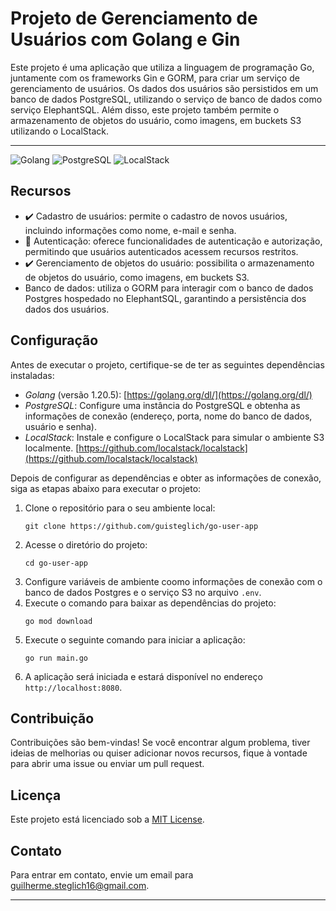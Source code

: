 # Projeto de Gerenciamento de Usuários com Golang e Gin

Este projeto é uma aplicação que utiliza a linguagem de programação Go, juntamente com os frameworks Gin e GORM, para criar um serviço de gerenciamento de usuários. Os dados dos usuários são persistidos em um banco de dados PostgreSQL, utilizando o serviço de banco de dados como serviço ElephantSQL. Além disso, este projeto também permite o armazenamento de objetos do usuário, como imagens, em buckets S3 utilizando o LocalStack.

---
![Golang](https://img.shields.io/badge/-Golang-00ADD8?style=flat-square&logo=go&logoColor=ffffff) ![PostgreSQL](https://custom-icon-badges.herokuapp.com/badge/PostgreSQL-025E8C.svg?logo=postgresql&logoColor=white) ![LocalStack](https://img.shields.io/badge/-LocalStack-00ADD8?style=flat-square&logo=amazon-aws&logoColor=white)

## Recursos

- :heavy_check_mark: Cadastro de usuários: permite o cadastro de novos usuários, incluindo informações como nome, e-mail e senha.
- :construction: Autenticação: oferece funcionalidades de autenticação e autorização, permitindo que usuários autenticados acessem recursos restritos.
- :heavy_check_mark: Gerenciamento de objetos do usuário: possibilita o armazenamento de objetos do usuário, como imagens, em buckets S3.
- Banco de dados: utiliza o GORM para interagir com o banco de dados Postgres hospedado no ElephantSQL, garantindo a persistência dos dados dos usuários.

## Configuração

Antes de executar o projeto, certifique-se de ter as seguintes dependências instaladas:

- *Golang* (versão 1.20.5): [https://golang.org/dl/](https://golang.org/dl/)
- *PostgreSQL*: Configure uma instância do PostgreSQL e obtenha as informações de conexão (endereço, porta, nome do banco de dados, usuário e senha).
- *LocalStack*: Instale e configure o LocalStack para simular o ambiente S3 localmente. [https://github.com/localstack/localstack](https://github.com/localstack/localstack)

Depois de configurar as dependências e obter as informações de conexão, siga as etapas abaixo para executar o projeto:

1. Clone o repositório para o seu ambiente local:
   ```
   git clone https://github.com/guisteglich/go-user-app
   ```
2. Acesse o diretório do projeto:
   ```
   cd go-user-app
   ```
3. Configure variáveis de ambiente coomo informações de conexão com o banco de dados Postgres e o serviço S3 no arquivo `.env`.
4. Execute o comando para baixar as dependências do projeto:
   ```
   go mod download
   ```
5. Execute o seguinte comando para iniciar a aplicação:
   ```
   go run main.go
   ```
6. A aplicação será iniciada e estará disponível no endereço `http://localhost:8080`.

<!-- ## Endpoints -->
<!-- 
A aplicação disponibiliza os seguintes endpoints para interação:

- `POST /api/signup`: Cria um novo usuário com base nos dados fornecidos no corpo da solicitação.
- `POST /api/login`: Realiza a autenticação do usuário com base nas credenciais fornecidas.
- `GET /api/users`: Retorna a lista de usuários cadastrados (requer autenticação).
- `GET /api/users/{id}`: Retorna os detalhes de um usuário específico (requer autenticação).
- `POST /api/users/{id}/objects`: Faz upload de um objeto (imagem) associado a um usuário (requer autenticação).
- `GET /api/users/{id}/objects`: Retorna a lista de objetos (imagens) associados a um usuário (requ

er autenticação). -->

## Contribuição

Contribuições são bem-vindas! Se você encontrar algum problema, tiver ideias de melhorias ou quiser adicionar novos recursos, fique à vontade para abrir uma issue ou enviar um pull request.

## Licença

Este projeto está licenciado sob a [MIT License](LICENSE).


## Contato

Para entrar em contato, envie um email para guilherme.steglich16@gmail.com.

---
